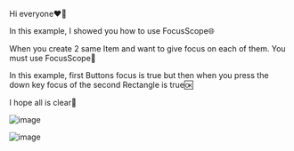 Hi everyone❤️‍🔥

In this example, I showed you how to use FocusScope🌐

When you create 2 same Item and want to give focus on each of them. You must use FocusScope🌄

In this example, first Buttons focus is true but then when you press the down key focus of the second Rectangle is true🆗

I hope all is clear🏨

![image](https://github.com/fatmazayrek/Qt_Quick_and_QML_for_Beginners/assets/91613858/cb8e48af-8c3d-41e9-a928-21b1f7f0b2ba)

![image](https://github.com/fatmazayrek/Qt_Quick_and_QML_for_Beginners/assets/91613858/4fd91115-7d29-48a7-a383-e0877cf2fad9)
